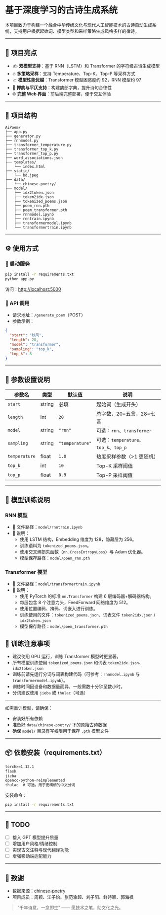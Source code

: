 # 基于深度学习的古诗生成系统

本项目致力于构建一个融合中华传统文化与现代人工智能技术的古诗自动生成系统，支持用户根据起始词、模型类型和采样策略生成风格多样的律诗。

---

## 🌟 项目亮点

- ✍️ **双模型支持**：基于 RNN（LSTM）和 Transformer 的字符级古诗生成模型
- 🔥 **多策略采样**：支持 Temperature、Top-K、Top-P 等采样方式
- 📈 **模型性能优越**：Transformer 模型困惑度约 92，RNN 模型约 97
- 🧠 **押韵与平仄支持**：构建韵部字典，提升诗句合律性
- 🌐 **完整 Web 界面**：前后端完整部署，便于交互体验

---

## 📁 项目结构

```
AiPoem/
├── app.py
├── generator.py
├── rnnmodel.py
├── transformer_temperature.py
├── transformer_top_k.py
├── transformer_top_p.py
├── word_associations.json
├── templates/
│   └── index.html
├── static/
│   └── bd.jpeg
├── data/
│   └── chinese-poetry/
├── model/
│   ├── idx2token.json
│   ├── token2idx.json
│   ├── tokenized_poems.json
│   ├── poem_rnn.pth
│   ├── poem_transformer.pth
│   ├── rnnmodel.ipynb
│   ├── rnntrain.ipynb
│   ├── transformermodel.ipynb
│   └── transformertrain.ipynb
```

---

## ⚙️ 使用方式

### 🔹 启动服务

```bash
pip install -r requirements.txt
python app.py
```

访问：[http://localhost:5000](http://localhost:5000)

### 🔹 API 调用

- 请求地址：`/generate_poem`（POST）
- 参数示例：

```json
{
  "start": "秋风",
  "length": 28,
  "model": "transformer",
  "sampling": "top_k",
  "top_k": 8
}
```

---

## 🎯 参数设置说明

| 参数名        | 类型   | 默认值          | 说明                                  |
| ------------- | ------ | --------------- | ------------------------------------- |
| `start`       | string | 必填            | 起始词（生成开头）                    |
| `length`      | int    | `20`            | 总字数，20=五言，28=七言              |
| `model`       | string | `"rnn"`         | 可选：`rnn`、`transformer`            |
| `sampling`    | string | `"temperature"` | 可选：`temperature`、`top_k`、`top_p` |
| `temperature` | float  | `1.0`           | 热度采样参数（>1 更随机）             |
| `top_k`       | int    | `10`            | Top-K 采样阈值                        |
| `top_p`       | float  | `0.9`           | Top-P 采样阈值                        |

---

## 🧠 模型训练说明

### RNN 模型

- 📄 文件路径：`model/rnntrain.ipynb`
- 📌 说明：
  - 使用 LSTM 结构，Embedding 维度为 128，隐藏层为 256。
  - 训练语料为 `tokenized_poems.json`。
  - 使用交叉熵损失函数（`nn.CrossEntropyLoss`）与 Adam 优化器。
  - 模型保存路径：`model/poem_rnn.pth`

### Transformer 模型

- 📄 文件路径：`model/transformertrain.ipynb`
- 📌 说明：
  - 使用 PyTorch 的标准 `nn.Transformer` 构建 6 层编码器+解码器结构。
  - 每层包含 8 个注意力头，FeedForward 网络维度为 512。
  - 使用位置编码、掩码、词嵌入进行训练。
  - 训练使用的文件：`tokenized_poems.json`、词表文件 `token2idx.json` / `idx2token.json`
  - 模型保存路径：`model/poem_transformer.pth`

## 🚀 训练注意事项

- 建议使用 GPU 运行，训练 Transformer 模型时更显著。
- 所有模型训练使用 `tokenized_poems.json` 和词表 `token2idx.json`、`idx2token.json`
- 训练前请先运行分词与词表构建代码（可参考：`rnnmodel.ipynb` 与 `transformermodel.ipynb`）。
- 训练时间因设备和数据量而异，一般需数十分钟至数小时。
- 分词建议使用 `jieba` 或 `thulac`（可选）

---

如需重训模型，请确保：

- 安装好所有依赖
- 准备好 `data/chinese-poetry/` 下的原始古诗数据
- 确保 `model/` 目录有写权限用于保存 `.pth` 模型文件

---

## 📦 依赖安装（requirements.txt）

```txt
torch>=1.12.1
flask
jieba
opencc-python-reimplemented
thulac  # 可选，用于更精细的中文分词
```

安装命令：

```bash
pip install -r requirements.txt
```

---

## 🔧 TODO

- [ ] 接入 GPT 模型提升质量
- [ ] 增加用户风格/情绪控制
- [ ] 实现古文注释与现代翻译功能
- [ ] 增强移动端适配能力

---

## 📜 致谢

- 数据来源：[chinese-poetry](https://github.com/chinese-poetry/chinese-poetry)
- 项目成员：周颖、江子怡、张范渝超、刘子阳、鲜诗颖、郭海枫

> “千年诗意，一念即生” —— 愿技术之笔，助文化之光。
